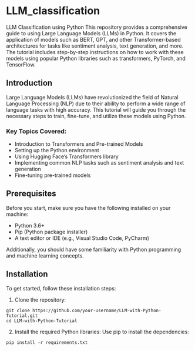 # LLM_classification
LLM Classification using Python
This repository provides a comprehensive guide to using Large Language Models (LLMs) in Python. It covers the application of models such as BERT, GPT, and other Transformer-based architectures for tasks like sentiment analysis, text generation, and more. The tutorial includes step-by-step instructions on how to work with these models using popular Python libraries such as transformers, PyTorch, and TensorFlow.

## Introduction
Large Language Models (LLMs) have revolutionized the field of Natural Language Processing (NLP) due to their ability to perform a wide range of language tasks with high accuracy. This tutorial will guide you through the necessary steps to train, fine-tune, and utilize these models using Python.

### Key Topics Covered:
- Introduction to Transformers and Pre-trained Models
- Setting up the Python environment
- Using Hugging Face’s Transformers library
- Implementing common NLP tasks such as sentiment analysis and text generation
- Fine-tuning pre-trained models

## Prerequisites
Before you start, make sure you have the following installed on your machine:
- Python 3.6+
- Pip (Python package installer)
- A text editor or IDE (e.g., Visual Studio Code, PyCharm)

Additionally, you should have some familiarity with Python programming and machine learning concepts.

## Installation
To get started, follow these installation steps:
1. Clone the repository:
```
git clone https://github.com/your-username/LLM-with-Python-Tutorial.git
cd LLM-with-Python-Tutorial
```

2. Install the required Python libraries: Use pip to install the dependencies:
```
pip install -r requirements.txt
```
